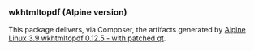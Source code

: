 ### wkhtmltopdf (Alpine version)

This package delivers, via Composer, the artifacts generated by [Alpine Linux 3.9 wkhtmltopdf 0.12.5 - with patched qt](https://github.com/aantonw/docker-alpine-wkhtmltopdf-patched-qt).


